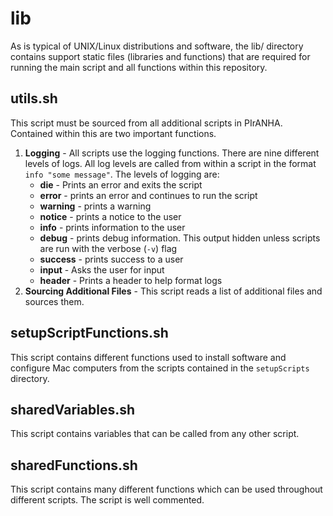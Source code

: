 # lib

As is typical of UNIX/Linux distributions and software, the lib/ directory contains support static files (libraries and functions) that are required for running the main script and all functions within this repository.

## utils.sh
This script must be sourced from all additional scripts in PIrANHA.  Contained within this are two important functions.  

1. **Logging** -  All scripts use the logging functions.  There are nine different levels of logs. All log levels are called from within a script in the format `info "some message"`.  The levels of logging are:
	*   **die** - Prints an error and exits the script 
	*   **error** - prints an error and continues to run the script
	*   **warning** - prints a warning
	*   **notice** - prints a notice to the user
	*   **info** - prints information to the user
	*   **debug** - prints debug information.  This output hidden unless scripts are run with the verbose (`-v`) flag
	*   **success** - prints success to a user
	*   **input** - Asks the user for input
	*   **header** - Prints a header to help format logs
2. **Sourcing Additional Files** - This script reads a list of additional files and sources them.

## setupScriptFunctions.sh
This script contains different functions used to install software and configure Mac computers from the scripts contained in the `setupScripts` directory.

## sharedVariables.sh
This script contains variables that can be called from any other script.

## sharedFunctions.sh
This script contains many different functions which can be used throughout different scripts. The script is well commented.
